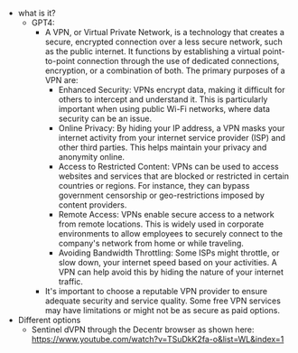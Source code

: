   * what is it?
    * GPT4:
      * A VPN, or Virtual Private Network, is a technology that creates a secure, encrypted connection over a less secure network, such as the public internet. It functions by establishing a virtual point-to-point connection through the use of dedicated connections, encryption, or a combination of both. The primary purposes of a VPN are:
        * Enhanced Security: VPNs encrypt data, making it difficult for others to intercept and understand it. This is particularly important when using public Wi-Fi networks, where data security can be an issue.
        * Online Privacy: By hiding your IP address, a VPN masks your internet activity from your internet service provider (ISP) and other third parties. This helps maintain your privacy and anonymity online.
        * Access to Restricted Content: VPNs can be used to access websites and services that are blocked or restricted in certain countries or regions. For instance, they can bypass government censorship or geo-restrictions imposed by content providers.
        * Remote Access: VPNs enable secure access to a network from remote locations. This is widely used in corporate environments to allow employees to securely connect to the company's network from home or while traveling.
        * Avoiding Bandwidth Throttling: Some ISPs might throttle, or slow down, your internet speed based on your activities. A VPN can help avoid this by hiding the nature of your internet traffic.
      * It's important to choose a reputable VPN provider to ensure adequate security and service quality. Some free VPN services may have limitations or might not be as secure as paid options.
  * Different options
    * Sentinel dVPN through the Decentr browser as shown here: https://www.youtube.com/watch?v=TSuDkK2fa-o&list=WL&index=1